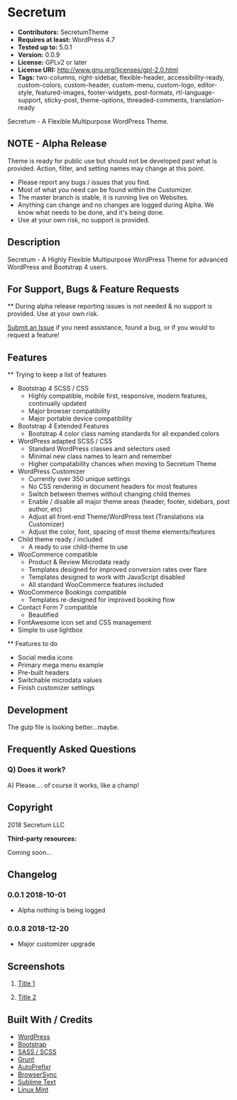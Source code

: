 # Secretum

* **Contributors:** SecretumTheme
* **Requires at least:** WordPress 4.7
* **Tested up to:** 5.0.1
* **Version:** 0.0.9
* **License:** GPLv2 or later
* **License URI:** http://www.gnu.org/licenses/gpl-2.0.html
* **Tags:** two-columns, right-sidebar, flexible-header, accessibility-ready, custom-colors, custom-header, custom-menu, custom-logo, editor-style, featured-images, footer-widgets, post-formats, rtl-language-support, sticky-post, theme-options, threaded-comments, translation-ready


Secretum - A Flexible Multipurpose WordPress Theme.


## NOTE - Alpha Release

Theme is ready for public use but should not be developed past what is provided. Action, filter, and setting names may change at this point.

* Please report any bugs / issues that you find.
* Most of what you need can be found within the Customizer.
* The master branch is stable, it is running live on Websites.
* Anything can change and no changes are logged during Alpha. We know what needs to be done, and it's being done.
* Use at your own risk, no support is provided.


## Description

Secretum - A Highly Flexible Multipurpose WordPress Theme for advanced WordPress and Bootstrap 4 users.


## For Support, Bugs & Feature Requests

** During alpha release reporting issues is not needed & no support is provided. Use at your own risk.

[Submit an Issue](https://github.com/SecretumTheme/secretum/issues) if you need assistance, found a bug, or if you would to request a feature!


## Features

** Trying to keep a list of features

* Bootstrap 4 SCSS / CSS
	* Highly compatible, mobile first, responsive, modern features, continually updated
	* Major browser compatibility
	* Major portable device compatibility
* Bootstrap 4 Extended Features
	* Bootstrap 4 color class naming standards for all expanded colors
* WordPress adapted SCSS / CSS
	* Standard WordPress classes and selectors used
	* Minimal new class names to learn and remember
	* Higher compatability chances when moving to Secretum Theme
* WordPress Customizer
	* Currently over 350 unique settings
	* No CSS rendering in document headers for most features
	* Switch between themes without changing child themes
	* Enable / disable all major theme areas (header, footer, sidebars, post author, etc)
	* Adjust all front-end Theme/WordPress text (Translations via Customizer)
	* Adjust the color, font, spacing of most theme elements/features
* Child theme ready / included
	* A ready to use child-theme to use
* WooCommerce compatible
	* Product & Review Microdata ready
	* Templates designed for improved conversion rates over flare
	* Templates designed to work with JavaScript disabled
	* All standard WooCommerce features included
* WooCommerce Bookings compatible
	* Templates re-designed for improved booking flow
* Contact Form 7 compatible
	* Beautified
* FontAwesome icon set and CSS management
* Simple to use lightbox


** Features to do

* Social media icons
* Primary mega menu example
* Pre-built headers
* Switchable microdata values
* Finish customizer settings


## Development

The gulp file is looking better...maybe.


## Frequently Asked Questions

### Q) Does it work?

A) Please.... of course it works, like a champ!


## Copyright

2018 Secretum LLC

**Third-party resources:**

Coming soon...


## Changelog

### 0.0.1 2018-10-01
* Alpha nothing is being logged

### 0.0.8 2018-12-20
* Major customizer upgrade


## Screenshots

1. [Title 1](https://#)

2. [Title 2](https://#)


## Built With / Credits

* [WordPress](https://www.wordpress.org/)
* [Bootstrap](https://getbootstrap.com/)
* [SASS / SCSS](http://sass-lang.com/)
* [Grunt](http://gruntjs.com/)
* [AutoPrefixr](https://github.com/ai/autoprefixer)
* [BrowserSync](https://github.com/shakyShane/browser-sync)
* [Sublime Text](https://www.sublimetext.com/)
* [Linux Mint](https://linuxmint.com/)
